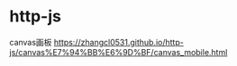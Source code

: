 # http-js
canvas画板    https://zhangcl0531.github.io/http-js/canvas%E7%94%BB%E6%9D%BF/canvas_mobile.html
